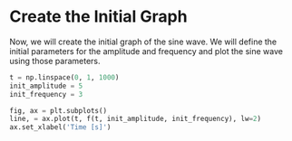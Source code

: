 # Create the Initial Graph

Now, we will create the initial graph of the sine wave. We will define the initial parameters for the amplitude and frequency and plot the sine wave using those parameters.

```python
t = np.linspace(0, 1, 1000)
init_amplitude = 5
init_frequency = 3

fig, ax = plt.subplots()
line, = ax.plot(t, f(t, init_amplitude, init_frequency), lw=2)
ax.set_xlabel('Time [s]')
```
